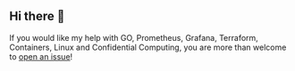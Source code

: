 ## Hi there 👋

If you would like my help with GO, Prometheus, Grafana, Terraform, Containers, Linux and Confidential Computing, you are more than welcome to [open an issue](https://github.com/eabili0/eabili0/issues/new/choose)!
